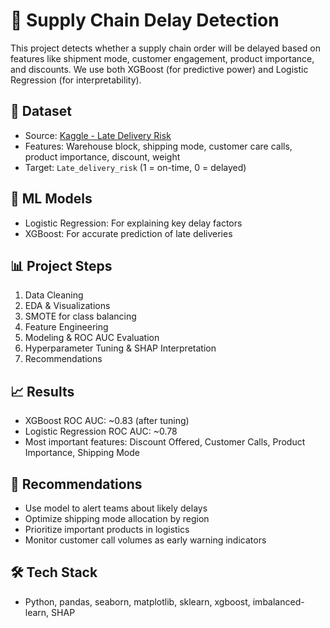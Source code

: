 # 🚚 Supply Chain Delay Detection

This project detects whether a supply chain order will be delayed based on features like shipment mode, customer engagement, product importance, and discounts. We use both XGBoost (for predictive power) and Logistic Regression (for interpretability).

## 📁 Dataset
- Source: [Kaggle - Late Delivery Risk](https://www.kaggle.com/datasets/prachi13/customer-analytics)
- Features: Warehouse block, shipping mode, customer care calls, product importance, discount, weight
- Target: `Late_delivery_risk` (1 = on-time, 0 = delayed)

## 🧠 ML Models
- Logistic Regression: For explaining key delay factors
- XGBoost: For accurate prediction of late deliveries

## 📊 Project Steps
1. Data Cleaning
2. EDA & Visualizations
3. SMOTE for class balancing
4. Feature Engineering
5. Modeling & ROC AUC Evaluation
6. Hyperparameter Tuning & SHAP Interpretation
7. Recommendations

## 📈 Results
- XGBoost ROC AUC: ~0.83 (after tuning)
- Logistic Regression ROC AUC: ~0.78
- Most important features: Discount Offered, Customer Calls, Product Importance, Shipping Mode

## 📌 Recommendations
- Use model to alert teams about likely delays
- Optimize shipping mode allocation by region
- Prioritize important products in logistics
- Monitor customer call volumes as early warning indicators

## 🛠️ Tech Stack
- Python, pandas, seaborn, matplotlib, sklearn, xgboost, imbalanced-learn, SHAP
